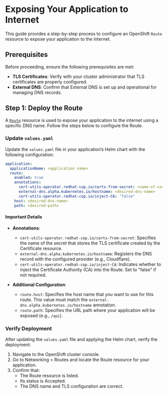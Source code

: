 # Exposing Your Application to Internet

This guide provides a step-by-step process to configure an OpenShift `Route` resource to expose your application to the internet.

## Prerequisites

Before proceeding, ensure the following prerequisites are met:

- **TLS Certificates**: Verify with your cluster administrator that TLS certificates are properly configured.
- **External DNS**: Confirm that External DNS is set up and operational for managing DNS records.

## Step 1: Deploy the Route

A [`Route`](https://docs.openshift.com/container-platform/4.17/networking/routes/route-configuration.html) resource is used to expose your application to the internet using a specific DNS name. Follow the steps below to configure the Route.

### Update `values.yaml`

Update the `values.yaml` file in your application’s Helm chart with the following configuration:

```yaml
application:
  applicationName: <application name>
  route:
    enabled: true
    annotations:
      cert-utils-operator.redhat-cop.io/certs-from-secret: <name-of-certificate-secret>
      external-dns.alpha.kubernetes.io/hostname: <desired-dns-name>
      cert-utils-operator.redhat-cop.io/inject-CA: "false"
    host: <desired-dns-name>
    path: <desired-path>
```

#### Important Details

- **Annotations**:
    - `cert-utils-operator.redhat-cop.io/certs-from-secret`: Specifies the name of the secret that stores the TLS certificate created by the Certificate resource.
    - `external-dns.alpha.kubernetes.io/hostname`: Registers the DNS record with the configured provider (e.g., Cloudflare).
    - `cert-utils-operator.redhat-cop.io/inject-CA`: Indicates whether to inject the Certificate Authority (CA) into the Route. Set to "false" if not required.

- **Additional Configuration**:
    - `route.host`: Specifies the host name that you want to use for this route. This value must match the `external-dns.alpha.kubernetes.io/hostname` annotation.
    - `route.path`:  Specifies the URL path where your application will be exposed (e.g., `/api`).

### Verify Deployment

After updating the `values.yaml` file and applying the Helm chart, verify the deployment:

1. Navigate to the OpenShift cluster console.
1. Go to Networking > Routes and locate the Route resource for your application.
1. Confirm that:
   - The Route resource is listed.
   - Its status is Accepted.
   - The DNS name and TLS configuration are correct.
